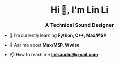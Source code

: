 <h1 align="center">Hi 👋, I'm Lin Li</h1>
<h3 align="center">A Technical Sound Designer</h3>

- 🌱 I’m currently learning **Python, C++, Max/MSP**

- 💬 Ask me about **Max/MSP, Wwise**

- 📫 How to reach me **linli.audio@gmail.com**

